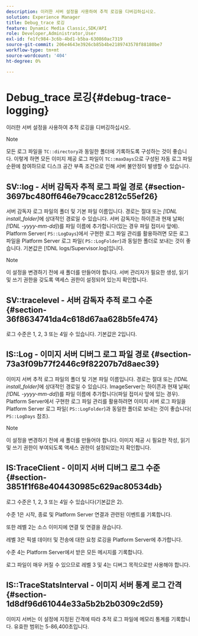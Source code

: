 ```yaml
---
description: 이러한 서버 설정을 사용하여 추적 로깅을 디버깅하십시오.
solution: Experience Manager
title: Debug_trace 로깅
feature: Dynamic Media Classic,SDK/API
role: Developer,Administrator,User
exl-id: fe1fc984-3c6b-4bd1-b5ba-630860ac7319
source-git-commit: 206e4643e3926cb85b4be2189743578f88180be7
workflow-type: tm+mt
source-wordcount: '404'
ht-degree: 0%

---
```


# Debug_trace 로깅{#debug-trace-logging}

이러한 서버 설정을 사용하여 추적 로깅을 디버깅하십시오.

>[!NOTE]
>
>모든 로그 파일을 `TC::directory`과 동일한 폴더에 기록하도록 구성하는 것이 좋습니다. 이렇게 하면 모든 이미지 제공 로그 파일이 `TC::maxDays`으로 구성된 자동 로그 파일 순환에 참여하므로 디스크 공간 부족 조건으로 인해 서버 불안정이 발생할 수 있습니다.

## SV::log - 서버 감독자 추적 로그 파일 경로 {#section-3697bc480ff646e79cacc2812c55ef26}

서버 감독자 로그 파일의 폴더 및 기본 파일 이름입니다. 경로는 절대 또는 *[!DNL install_folder]*&#x200B;에 상대적인 경로일 수 있습니다. 서버 감독자는 하이픈과 현재 날짜( *[!DNL -yyyy-mm-dd]*)를 파일 이름에 추가합니다(있는 경우 파일 접미사 앞에). Platform Server( `PS::LogDays`)에서 구현한 로그 파일 관리를 활용하려면 모든 로그 파일을 Platform Server 로그 파일( `PS::LogFolder`)과 동일한 폴더로 보내는 것이 좋습니다. 기본값은 [!DNL logs/Supervisor.log]입니다.

>[!NOTE]
>
>이 설정을 변경하기 전에 새 폴더를 만들어야 합니다. 서버 관리자가 필요한 생성, 읽기 및 쓰기 권한을 갖도록 액세스 권한이 설정되어 있는지 확인합니다.

## SV::tracelevel - 서버 감독자 추적 로그 수준 {#section-36f8634741da4c618d67aa628b5fe474}

로그 수준은 1, 2, 3 또는 4일 수 있습니다. 기본값은 2입니다.

## IS::Log - 이미지 서버 디버그 로그 파일 경로 {#section-73a3f09b77f2446c9f82207b7d8aec39}

이미지 서버 추적 로그 파일의 폴더 및 기본 파일 이름입니다. 경로는 절대 또는 *[!DNL install_folder]*&#x200B;에 상대적인 경로일 수 있습니다. ImageServer는 하이픈과 현재 날짜( *[!DNL -yyyy-mm-dd]*)를 파일 이름에 추가합니다(파일 접미사 앞에 있는 경우). Platform Server에서 구현한 로그 파일 관리를 활용하려면 이미지 서버 로그 파일을 Platform Server 로그 파일( `PS::LogFolder`)과 동일한 폴더로 보내는 것이 좋습니다( `PS::LogDays` 참조).

>[!NOTE]
>
>이 설정을 변경하기 전에 새 폴더를 만들어야 합니다. 이미지 제공 시 필요한 작성, 읽기 및 쓰기 권한이 부여되도록 액세스 권한이 설정되었는지 확인합니다.

## IS:TraceClient - 이미지 서버 디버그 로그 수준 {#section-3851f1f68e404430985c629ac80534db}

로그 수준은 1, 2, 3 또는 4일 수 있습니다(기본값은 2).

수준 1은 시작, 종료 및 Platform Server 연결과 관련된 이벤트를 기록합니다.

또한 레벨 2는 소스 이미지에 연결 및 연결을 끊습니다.

레벨 3은 픽셀 데이터 및 전송에 대한 요청 로깅을 Platform Server에 추가합니다.

수준 4는 Platform Server에서 받은 모든 메시지를 기록합니다.

로그 파일이 매우 커질 수 있으므로 레벨 3 및 4는 디버그 목적으로만 사용해야 합니다.

## IS::TraceStatsInterval - 이미지 서버 통계 로그 간격 {#section-1d8df96d61044e33a5b2b2b0309c2d59}

이미지 서버는 이 설정에 지정된 간격에 따라 추적 로그 파일에 메모리 통계를 기록합니다. 유효한 범위는 5-86,400초입니다.
